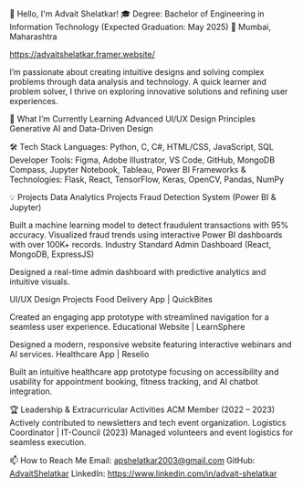 👋 Hello, I'm Advait Shelatkar!
🎓 Degree: Bachelor of Engineering in Information Technology (Expected Graduation: May 2025)
📍 Mumbai, Maharashtra

https://advaitshelatkar.framer.website/ 

I’m passionate about creating intuitive designs and solving complex problems through data analysis and technology. A quick learner and problem solver, I thrive on exploring innovative solutions and refining user experiences.

🌱 What I’m Currently Learning
Advanced UI/UX Design Principles
Generative AI and Data-Driven Design

🛠️ Tech Stack
Languages: Python, C, C#, HTML/CSS, JavaScript, SQL
Developer Tools: Figma, Adobe Illustrator, VS Code, GitHub, MongoDB Compass, Jupyter Notebook, Tableau, Power BI
Frameworks & Technologies: Flask, React, TensorFlow, Keras, OpenCV, Pandas, NumPy

💡 Projects
Data Analytics Projects
Fraud Detection System (Power BI & Jupyter)

Built a machine learning model to detect fraudulent transactions with 95% accuracy.
Visualized fraud trends using interactive Power BI dashboards with over 100K+ records.
Industry Standard Admin Dashboard (React, MongoDB, ExpressJS)

Designed a real-time admin dashboard with predictive analytics and intuitive visuals.

UI/UX Design Projects
Food Delivery App | QuickBites

Created an engaging app prototype with streamlined navigation for a seamless user experience.
Educational Website | LearnSphere

Designed a modern, responsive website featuring interactive webinars and AI services.
Healthcare App | Reselio

Built an intuitive healthcare app prototype focusing on accessibility and usability for appointment booking, fitness tracking, and AI chatbot integration.

🏆 Leadership & Extracurricular Activities
ACM Member (2022 – 2023)
Actively contributed to newsletters and tech event organization.
Logistics Coordinator | IT-Council (2023)
Managed volunteers and event logistics for seamless execution.

📫 How to Reach Me
Email: apshelatkar2003@gmail.com
GitHub: [AdvaitShelatkar](https://github.com/AdvaitShelatkar)
LinkedIn: [https://www.linkedin.com/in/advait-shelatkar ](https://www.linkedin.com/in/advait-shelatkar) 
<!---
AdvaitShelatkar/AdvaitShelatkar is a ✨ special ✨ repository because its `README.md` (this file) appears on your GitHub profile.
You can click the Preview link to take a look at your changes.
--->
